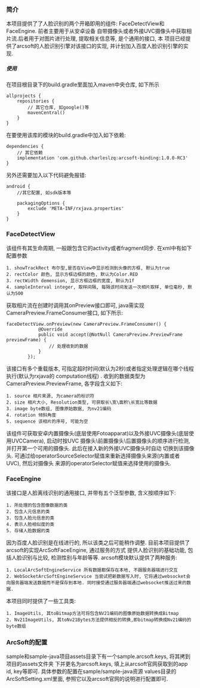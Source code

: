 ### 简介
本项目提供了了人脸识别的两个开箱即用的组件: FaceDetectView和FaceEngine. 前者主要用于从安卓设备
自带摄像头或者外接UVC摄像头中获取相片流.后者用于对图片进行处理, 提取相关信息等, 是个通用的接口, 本
项目已经提供了arcsoft的人脸识别引擎对该接口的实现, 并计划加入百度人脸识别引擎的实现.

##### 使用
在项目根目录下的build.gradle里面加入maven中央仓库, 如下所示

    allprojects {
        repositories {
            // 其它仓库, 如google()等
            mavenCentral()
        }
    }

在要使用该库的模块的build.gradle中加入如下依赖:

    dependencies {
        // 其它依赖
        implementation 'com.github.charleslzq:arcsoft-binding:1.0.0-RC3'
    }

另外还需要加入以下代码避免报错:

    android {
        //其它配置, 如sdk版本等

        packagingOptions {
            exclude 'META-INF/rxjava.properties'
        }
    }

### FaceDetectView
该组件有其生命周期, 一般跟包含它的activity或者fragment同步. 在xml中有如下配置参数

    1. showTrackRect 布尔型,是否在View中显示检测到头像的方框, 默认为true
    2. rectColor 颜色, 显示方框边框的颜色, 默认为Color.RED
    3. rectWidth demension, 显示方框边框的宽度, 默认为1f
    4. sampleInterval integer, 取样间隔, 每隔该时间发送一次相片取样, 单位毫秒, 默认为500

获取相片流在创建时调用其onPreview接口即可, java需实现CameraPreview.FrameConsumer接口, 如下所示:

    faceDetectView.onPreview(new CameraPreview.FrameConsumer() {
                @Override
                public void accept(@NotNull CameraPreview.PreviewFrame previewFrame) {
                    // 处理收到的数据
                }
            });

该接口有多个重载版本, 可指定超时时间(默认为2秒)或者指定处理逻辑在哪个线程执行(默认为rxjava的
computation线程) . 收到的数据类型为CameraPreview.PreviewFrame, 各字段含义如下:

    1. source 相片来源, 为camera的标识符
    2. size 相片大小, Resolution类型, 可获取长\宽\面积\长宽比等数据
    3. image byte数组, 图像原始数据, 为nv21编码
    4. rotation 倾斜角度
    5. sequence 该相片的序号, 可能为空

该组件可获取安卓内置摄像头(底层使用Fotoapparat)以及外接UVC摄像头(底层使用UVCCamera), 启动时按UVC
摄像头\前置摄像头\后置摄像头的顺序进行检测, 并打开第一个可用的摄像头. 此后在接入新的外接UVC摄像头时自动
切换到该摄像头. 可通过给operatorSourceSelector赋值来重新选择摄像头来源(内置或者UVC), 然后对摄像头
来源的operatorSelector赋值来选择使用的摄像头.

### FaceEngine
该接口是人脸离线识别的通用接口, 并带有五个泛型参数, 含义按顺序如下:

    1. 所处理的包含图像数据的类
    2. 包含人元信息的类
    3. 包含人脸元信息的类
    4. 表示人脸相似度的类
    5. 存储人脸数据的类

因为百度人脸识别是在线进行的, 所以该类之后可能稍作调整. 目前本项目提供了arcsoft的实现ArcSoftFaceEngine, 通过服务的方式
提供人脸识别的基础功能, 包括人脸识别与比较, 检测性别与年龄等等. arcsoft模块默认提供了两种服务:

    1. LocalArcSoftEngineService 所有数据都保存在本地, 不跟服务器端进行交互
    2. WebSocketArcSoftEngineService 当尝试把新数据写入时, 它将通过websocket会向服务器端发送数据而不是保存到本地. 同时接受通过服务器端通过websocket推送过来的数据.

本项目同时提供了一些工具类:

    1. ImageUtils, 其toBitmap方法可将包含NV21编码的图像原始数据转换成Bitmap
    2. Nv21ImageUtils, 其toNv21Bytes方法提供相反的转换,即bitmap转换成Nv21编码的byte数组

### ArcSoft的配置
sample和sample-java项目assets目录下有一个sample.arcsoft.keys, 将其拷到项目的assets文件夹
下并更名为arcsoft.keys, 填上从arcsoft官网获取到的app id, key等即可. 具体参数的配置在sample/sample-java资源
values目录的ArcSoftSetting.xml里面, 参照它以及arcsoft官网的说明进行配置即可.

